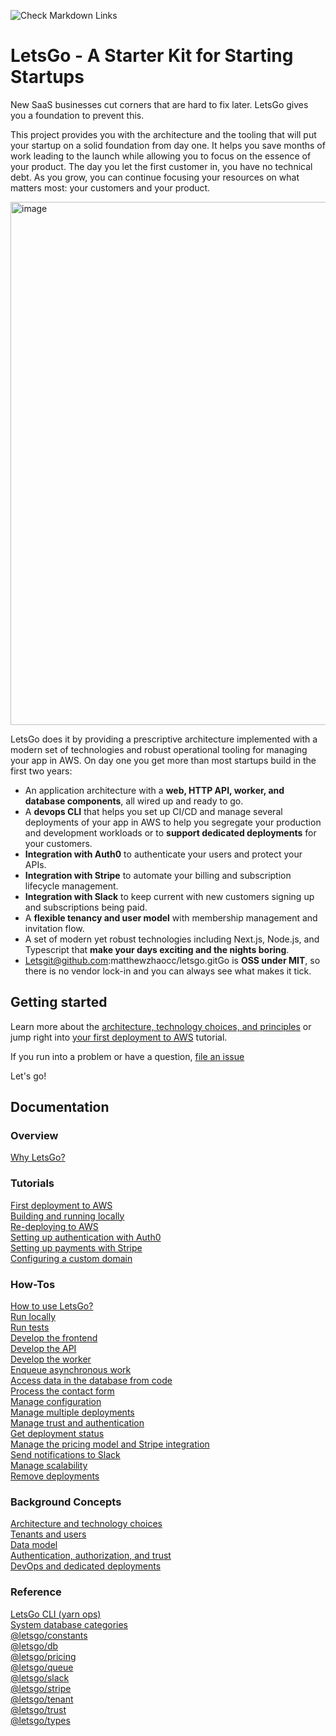![Check Markdown Links](https://github.com/47chapters/letsgo/actions/workflows/action.yaml/badge.svg?event=push)

# LetsGo - A Starter Kit for Starting Startups

New SaaS businesses cut corners that are hard to fix later. LetsGo gives you a foundation to prevent this.

This project provides you with the architecture and the tooling that will put your startup on a solid foundation from day one. It helps you save months of work leading to the launch while allowing you to focus on the essence of your product. The day you let the first customer in, you have no technical debt. As you grow, you can continue focusing your resources on what matters most: your customers and your product.

<img width="837" alt="image" src="https://github.com/tjanczuk/letsgo/assets/822369/f7fe2317-d7de-4698-b093-416a52a1a145">

LetsGo does it by providing a prescriptive architecture implemented with a modern set of technologies and robust operational tooling for managing your app in AWS. On day one you get more than most startups build in the first two years:

- An application architecture with a **web, HTTP API, worker, and database components**, all wired up and ready to go.
- A **devops CLI** that helps you set up CI/CD and manage several deployments of your app in AWS to help you segregate your production and development workloads or to **support dedicated deployments** for your customers.
- **Integration with Auth0** to authenticate your users and protect your APIs.
- **Integration with Stripe** to automate your billing and subscription lifecycle management.
- **Integration with Slack** to keep current with new customers signing up and subscriptions being paid.
- A **flexible tenancy and user model** with membership management and invitation flow.
- A set of modern yet robust technologies including Next.js, Node.js, and Typescript that **make your days exciting and the nights boring**.
- Letsgit@github.com:matthewzhaocc/letsgo.gitGo is **OSS under MIT**, so there is no vendor lock-in and you can always see what makes it tick.

## Getting started

Learn more about the [architecture, technology choices, and principles](./docs/backgound/architecture-and-technology-choices.md) or jump right into [your first deployment to AWS](./docs/tutorials/first-deployment-to-aws.md) tutorial.

If you run into a problem or have a question, [file an issue](https://github.com/tjanczuk/letsgo/issues)

Let's go!

## Documentation

### Overview

[Why LetsGo?](./docs/backgound/why.md)

### Tutorials

[First deployment to AWS](./docs/tutorials/first-deployment-to-aws.md)  
[Building and running locally](./docs/tutorials/building-and-running-locally.md)  
[Re-deploying to AWS](./docs/tutorials/re-deploying-to-aws.md)  
[Setting up authentication with Auth0](./docs/tutorials/setting-up-authentication-with-auth0.md)  
[Setting up payments with Stripe](./docs/tutorials/setting-up-payments-with-stripe.md)  
[Configuring a custom domain](./docs/tutorials/configuring-custom-domain.md)

### How-Tos

[How to use LetsGo?](./docs/how-to/how-to-use-letsgo.md)  
[Run locally](./docs/how-to/run-locally.md)  
[Run tests](./docs/how-to/run-tests.md)  
[Develop the frontend](./docs/how-to/develop-the-frontend.md)  
[Develop the API](./docs/how-to/develop-the-api.md)  
[Develop the worker](./docs/how-to/develop-the-worker.md)  
[Enqueue asynchronous work](./docs/how-to/enqueue-asynchronous-work.md)  
[Access data in the database from code](./docs/how-to/access-data-in-the-database-from-code.md)  
[Process the contact form](./docs/how-to/process-the-contact-form.md)  
[Manage configuration](./docs/how-to/manage-configuration.md)  
[Manage multiple deployments](./docs/how-to/manage-multiple-deployments.md)  
[Manage trust and authentication](./docs/how-to/manage-trust-and-authentication.md)  
[Get deployment status](./docs/how-to/get-deployment-status.md)  
[Manage the pricing model and Stripe integration](./docs/how-to/manage-the-pricing-model.md)  
[Send notifications to Slack](./docs/how-to/send-notifications-to-slack.md)  
[Manage scalability](./docs/how-to/manage-scalability.md)  
[Remove deployments](./docs/how-to/remove-deployments.md)

### Background Concepts

[Architecture and technology choices](./docs/backgound/architecture-and-technology-choices.md)  
[Tenants and users](./docs/backgound/tenants-and-users.md)  
[Data model](./docs/backgound/data-model.md)  
[Authentication, authorization, and trust](./docs/backgound/authentication-authorization-and-trust.md)  
[DevOps and dedicated deployments](./docs/backgound/devops-and-dedicated-deployments.md)

### Reference

[LetsGo CLI (yarn ops)](./docs/reference/letsgo-cli.md)  
[System database categories](./docs/reference/system-database-categories.md)  
[@letsgo/constants](./docs/reference/letsgo-constants/README.md)  
[@letsgo/db](./docs/reference/letsgo-db/README.md)  
[@letsgo/pricing](./docs/reference/letsgo-pricing/README.md)  
[@letsgo/queue](./docs/reference/letsgo-queue/README.md)  
[@letsgo/slack](./docs/reference/letsgo-slack/README.md)  
[@letsgo/stripe](./docs/reference/letsgo-stripe/README.md)  
[@letsgo/tenant](./docs/reference/letsgo-tenant/README.md)  
[@letsgo/trust](./docs/reference/letsgo-trust/README.md)  
[@letsgo/types](./docs/reference/letsgo-types/README.md)
